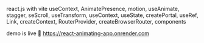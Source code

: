 react.js with vite useContext, AnimatePresence, motion, useAnimate, stagger, seScroll, useTransform, useContext, useState, createPortal, useRef, Link, createContext, RouterProvider, createBrowserRouter, components

demo is live 🎉
https://react-animating-app.onrender.com